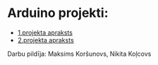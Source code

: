 # Arduino projekti:
- [1.projekta apraksts](arduino1project/arduino1.md)
- [2.projekta apraksts](arduino2project/arduino2project.md)

Darbu pildīja: Maksims Koršunovs, Nikita Koļcovs